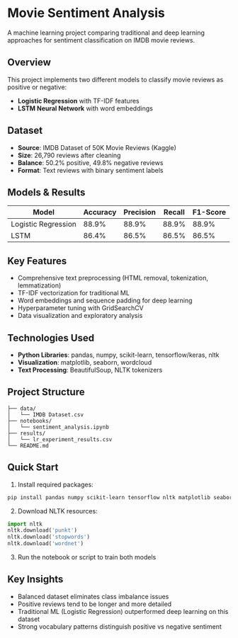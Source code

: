 # Movie Sentiment Analysis

A machine learning project comparing traditional and deep learning approaches for sentiment classification on IMDB movie reviews.

## Overview

This project implements two different models to classify movie reviews as positive or negative:
- **Logistic Regression** with TF-IDF features
- **LSTM Neural Network** with word embeddings

## Dataset

- **Source**: IMDB Dataset of 50K Movie Reviews (Kaggle)
- **Size**: 26,790 reviews after cleaning
- **Balance**: 50.2% positive, 49.8% negative reviews
- **Format**: Text reviews with binary sentiment labels

## Models & Results

| Model | Accuracy | Precision | Recall | F1-Score |
|-------|----------|-----------|---------|----------|
| Logistic Regression | 88.9% | 88.9% | 88.9% | 88.9% |
| LSTM | 86.4% | 86.5% | 86.5% | 86.5% |

## Key Features

- Comprehensive text preprocessing (HTML removal, tokenization, lemmatization)
- TF-IDF vectorization for traditional ML
- Word embeddings and sequence padding for deep learning
- Hyperparameter tuning with GridSearchCV
- Data visualization and exploratory analysis

## Technologies Used

- **Python Libraries**: pandas, numpy, scikit-learn, tensorflow/keras, nltk
- **Visualization**: matplotlib, seaborn, wordcloud
- **Text Processing**: BeautifulSoup, NLTK tokenizers

## Project Structure

```
├── data/
│   └── IMDB Dataset.csv
├── notebooks/
│   └── sentiment_analysis.ipynb
├── results/
│   └── lr_experiment_results.csv
└── README.md
```

## Quick Start

1. Install required packages:
```bash
pip install pandas numpy scikit-learn tensorflow nltk matplotlib seaborn wordcloud beautifulsoup4
```

2. Download NLTK resources:
```python
import nltk
nltk.download('punkt')
nltk.download('stopwords')
nltk.download('wordnet')
```

3. Run the notebook or script to train both models

## Key Insights

- Balanced dataset eliminates class imbalance issues
- Positive reviews tend to be longer and more detailed
- Traditional ML (Logistic Regression) outperformed deep learning on this dataset
- Strong vocabulary patterns distinguish positive vs negative sentiment
